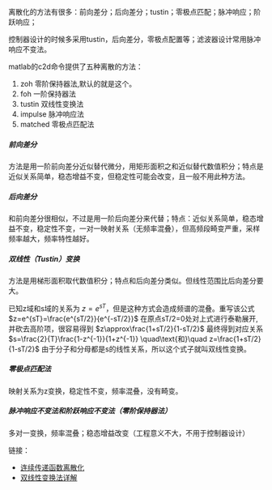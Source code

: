 离散化的方法有很多：前向差分；后向差分；tustin；零极点匹配；脉冲响应；阶跃响应；

控制器设计的时候多采用tustin，后向差分，零极点配置等；滤波器设计常用脉冲响应不变法。

matlab的c2d命令提供了五种离散的方法：
1. zoh 零阶保持器法,默认的就是这个。
2. foh 一阶保持器法
3. tustin 双线性变换法
4. impulse 脉冲响应法
5. matched 零极点匹配法



##### 前向差分
方法是用一阶前向差分近似替代微分，用矩形面积之和近似替代数值积分；特点是近似关系简单，稳态增益不变，但稳定性可能会改变，且一般不用此种方法。

##### 后向差分
和前向差分很相似，不过是用一阶后向差分来代替；特点：近似关系简单，稳态增益不变，稳定性不变，一对一映射关系（无频率混叠），但高频段畸变严重，采样频率越大，频率特性越好。

##### 双线性（Tustin）变换
方法是用梯形面积取代数值积分；特点和后向差分类似。但线性范围比后向差分要大。

已知z域和s域的关系为 $z=e^{sT}$，但是这种方式会造成频谱的混叠。重写该公式
$z=e^{sT}=\frac{e^{sT/2}}{e^{-sT/2}}$
在原点sT/2=0处对上式进行泰勒展开,并砍去高阶项，很容易得到
$z\approx\frac{1+sT/2}{1-sT/2}$
最终得到对应关系
$s=\frac{2}{T}\frac{1-z^{-1}}{1+z^{-1}} \quad\text{和}\quad z=\frac{1+sT/2}{1-sT/2}$
由于分子和分母都是s的线性关系，所以这个式子就叫双线性变换。

##### 零极点匹配法
映射关系为z变换，稳定性不变，频率混叠，没有畸变。

##### 脉冲响应不变法和阶跃响应不变法（零阶保持器法）
多对一变换，频率混叠；稳态增益改变（工程意义不大，不用于控制器设计）




链接：
* [连续传递函数离散化](https://blog.csdn.net/qq_34473360/article/details/100168842)
* [双线性变换法详解](https://zhuanlan.zhihu.com/p/265965580)



